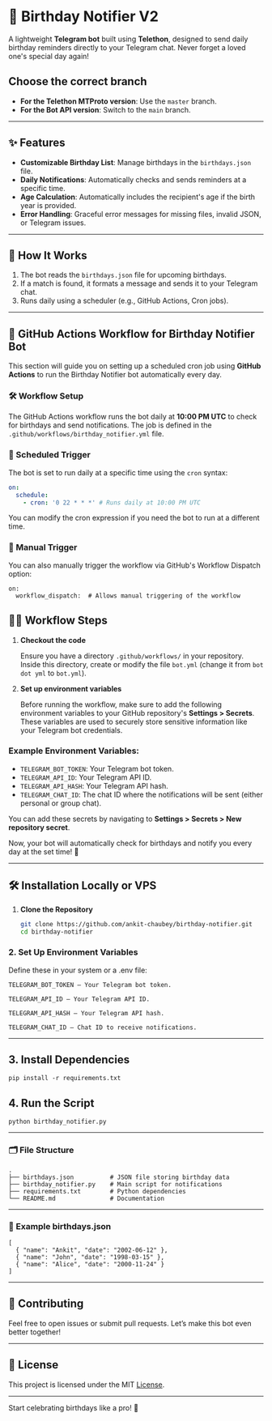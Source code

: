 # 🎉 Birthday Notifier V2

A lightweight **Telegram bot** built using **Telethon**, designed to send daily birthday reminders directly to your Telegram chat. Never forget a loved one's special day again!


## Choose the correct branch

   - **For the Telethon MTProto version**: Use the `master` branch.
   - **For the Bot API version**: Switch to the `main` branch.

---

## ✨ Features  
- **Customizable Birthday List**: Manage birthdays in the `birthdays.json` file.  
- **Daily Notifications**: Automatically checks and sends reminders at a specific time.  
- **Age Calculation**: Automatically includes the recipient's age if the birth year is provided.  
- **Error Handling**: Graceful error messages for missing files, invalid JSON, or Telegram issues.  

---

## 🚀 How It Works  
1. The bot reads the `birthdays.json` file for upcoming birthdays.  
2. If a match is found, it formats a message and sends it to your Telegram chat.  
3. Runs daily using a scheduler (e.g., GitHub Actions, Cron jobs).  

---

## 🚀 GitHub Actions Workflow for Birthday Notifier Bot

This section will guide you on setting up a scheduled cron job using **GitHub Actions** to run the Birthday Notifier bot automatically every day.

### 🛠️ Workflow Setup

The GitHub Actions workflow runs the bot daily at **10:00 PM UTC** to check for birthdays and send notifications. The job is defined in the `.github/workflows/birthday_notifier.yml` file.

### 📅 Scheduled Trigger

The bot is set to run daily at a specific time using the `cron` syntax:
```yaml
on:
  schedule:
    - cron: '0 22 * * *' # Runs daily at 10:00 PM UTC
```
You can modify the cron expression if you need the bot to run at a different time.

### 🔄 Manual Trigger

You can also manually trigger the workflow via GitHub's Workflow Dispatch option:
```
on:
  workflow_dispatch:  # Allows manual triggering of the workflow
```

## 🧑‍💻 Workflow Steps

1. **Checkout the code**

   Ensure you have a directory `.github/workflows/` in your repository. Inside this directory, create or modify the file `bot.yml` (change it from `bot dot yml` to `bot.yml`).

2. **Set up environment variables**

   Before running the workflow, make sure to add the following environment variables to your GitHub repository's **Settings > Secrets**. These variables are used to securely store sensitive information like your Telegram bot credentials.

### Example Environment Variables:

   - `TELEGRAM_BOT_TOKEN`: Your Telegram bot token.
   - `TELEGRAM_API_ID`: Your Telegram API ID.
   - `TELEGRAM_API_HASH`: Your Telegram API hash.
   - `TELEGRAM_CHAT_ID`: The chat ID where the notifications will be sent (either personal or group chat).

   You can add these secrets by navigating to **Settings > Secrets > New repository secret**.

Now, your bot will automatically check for birthdays and notify you every day at the set time! 🎉

---

## 🛠️ Installation Locally or VPS

1. **Clone the Repository**  
   ```bash
   git clone https://github.com/ankit-chaubey/birthday-notifier.git
   cd birthday-notifier
   ```

### 2. Set Up Environment Variables

Define these in your system or a .env file:
```
TELEGRAM_BOT_TOKEN – Your Telegram bot token.

TELEGRAM_API_ID – Your Telegram API ID.

TELEGRAM_API_HASH – Your Telegram API hash.

TELEGRAM_CHAT_ID – Chat ID to receive notifications.
```
---

## 3. Install Dependencies

```
pip install -r requirements.txt
```

## 4. Run the Script

```
python birthday_notifier.py
```

---

### 🗂️ File Structure

```
.
├── birthdays.json          # JSON file storing birthday data
├── birthday_notifier.py    # Main script for notifications
├── requirements.txt        # Python dependencies
└── README.md               # Documentation
```

---

### 📅 Example birthdays.json

```
[
  { "name": "Ankit", "date": "2002-06-12" },
  { "name": "John", "date": "1998-03-15" },
  { "name": "Alice", "date": "2000-11-24" }
]
```

---

## 🤝 Contributing

Feel free to open issues or submit pull requests. Let’s make this bot even better together!

---

## 📜 License

This project is licensed under the MIT [License](License).

---

Start celebrating birthdays like a pro! 🎂
